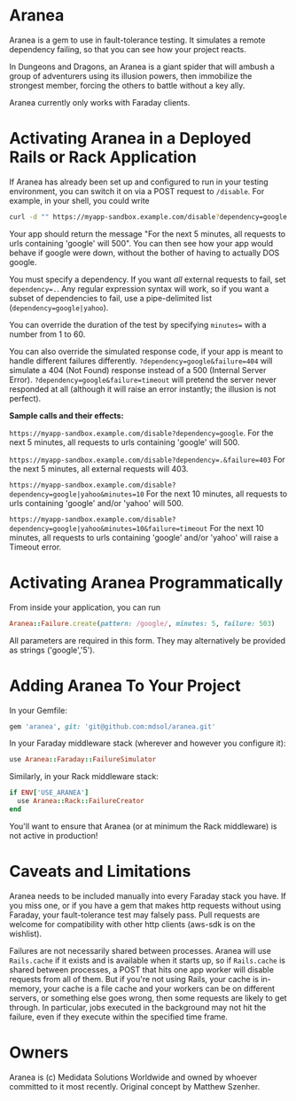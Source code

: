Aranea
======

Aranea is a gem to use in fault-tolerance testing. It simulates a remote dependency failing, so that you can see how your project reacts.

In Dungeons and Dragons, an Aranea is a giant spider that will ambush a group of adventurers using its illusion powers, then immobilize the strongest member, forcing the others to battle without a key ally.

Aranea currently only works with Faraday clients.

# Activating Aranea in a Deployed Rails or Rack Application

If Aranea has already been set up and configured to run in your testing environment, you can switch it on via a POST request to `/disable`. For example, in your shell, you could write

```sh
curl -d "" https://myapp-sandbox.example.com/disable?dependency=google
```

Your app should return the message "For the next 5 minutes, all requests to urls containing 'google' will 500". You can then see how your app would behave if google were down, without the bother of having to actually DOS google.

You must specify a dependency. If you want *all* external requests to fail, set `dependency=.`.  Any regular expression syntax will work, so if you want a subset of dependencies to fail, use a pipe-delimited list (`dependency=google|yahoo`).

You can override the duration of the test by specifying `minutes=` with a number from 1 to 60.

You can also override the simulated response code, if your app is meant to handle different failures differently. `?dependency=google&failure=404` will simulate a 404 (Not Found) response instead of a 500 (Internal Server Error). `?dependency=google&failure=timeout` will pretend the server never responded at all (although it will raise an error instantly; the illusion is not perfect).

**Sample calls and their effects:**

`https://myapp-sandbox.example.com/disable?dependency=google`. For the next 5 minutes, all requests to urls containing 'google' will 500.

`https://myapp-sandbox.example.com/disable?dependency=.&failure=403` For the next 5 minutes, all external requests will 403.

`https://myapp-sandbox.example.com/disable?dependency=google|yahoo&minutes=10` For the next 10 minutes, all requests to urls containing 'google' and/or 'yahoo' will 500.

`https://myapp-sandbox.example.com/disable?dependency=google|yahoo&minutes=10&failure=timeout` For the next 10 minutes, all requests to urls containing 'google' and/or 'yahoo' will raise a Timeout error.

# Activating Aranea Programmatically

From inside your application, you can run

```ruby
Aranea::Failure.create(pattern: /google/, minutes: 5, failure: 503)
```

All parameters are required in this form. They may alternatively be provided as strings ('google','5').

# Adding Aranea To Your Project

In your Gemfile:

```ruby
gem 'aranea', git: 'git@github.com:mdsol/aranea.git'
```

In your Faraday middleware stack (wherever and however you configure it):

```ruby
use Aranea::Faraday::FailureSimulator
```

Similarly, in your Rack middleware stack:

```ruby
if ENV['USE_ARANEA']
  use Aranea::Rack::FailureCreator
end
```

You'll want to ensure that Aranea (or at minimum the Rack middleware) is not active in production!

# Caveats and Limitations

Aranea needs to be included manually into every Faraday stack you have. If you miss one, or if you have a gem that makes http requests without using Faraday, your fault-tolerance test may falsely pass. Pull requests are welcome for compatibility with other http clients (aws-sdk is on the wishlist).

Failures are not necessarily shared between processes. Aranea will use `Rails.cache` if it exists and is available when it starts up, so if `Rails.cache` is shared between processes, a POST that hits one app worker will disable requests from all of them. But if you're not using Rails, your cache is in-memory, your cache is a file cache and your workers can be on different servers, or something else goes wrong, then some requests are likely to get through. In particular, jobs executed in the background may not hit the failure, even if they execute within the specified time frame.

# Owners

Aranea is (c) Medidata Solutions Worldwide and owned by whoever committed to it most recently. Original concept by Matthew Szenher.


